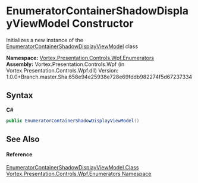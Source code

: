 # EnumeratorContainerShadowDisplayViewModel Constructor 
 

Initializes a new instance of the <a href="T_Vortex_Presentation_Controls_Wpf_Enumerators_EnumeratorContainerShadowDisplayViewModel.md">EnumeratorContainerShadowDisplayViewModel</a> class

**Namespace:**&nbsp;<a href="N_Vortex_Presentation_Controls_Wpf_Enumerators.md">Vortex.Presentation.Controls.Wpf.Enumerators</a><br />**Assembly:**&nbsp;Vortex.Presentation.Controls.Wpf (in Vortex.Presentation.Controls.Wpf.dll) Version: 1.0.0+Branch.master.Sha.658e94e25938e728e69fddb982274f5d67237334

## Syntax

**C#**<br />
``` C#
public EnumeratorContainerShadowDisplayViewModel()
```


## See Also


#### Reference
<a href="T_Vortex_Presentation_Controls_Wpf_Enumerators_EnumeratorContainerShadowDisplayViewModel.md">EnumeratorContainerShadowDisplayViewModel Class</a><br /><a href="N_Vortex_Presentation_Controls_Wpf_Enumerators.md">Vortex.Presentation.Controls.Wpf.Enumerators Namespace</a><br />